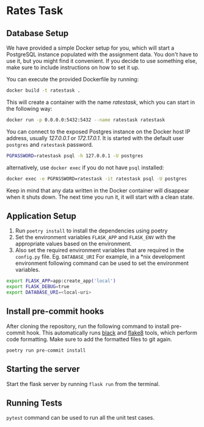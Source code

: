 # Rates Task

## Database Setup

We have provided a simple Docker setup for you, which will start a
PostgreSQL instance populated with the assignment data. You don't have
to use it, but you might find it convenient. If you decide to use
something else, make sure to include instructions on how to set it up.

You can execute the provided Dockerfile by running:

```bash
docker build -t ratestask .
```

This will create a container with the name _ratestask_, which you can
start in the following way:

```bash
docker run -p 0.0.0.0:5432:5432 --name ratestask ratestask
```

You can connect to the exposed Postgres instance on the Docker host IP address,
usually _127.0.0.1_ or _172.17.0.1_. It is started with the default user `postgres` and `ratestask` password.

```bash
PGPASSWORD=ratestask psql -h 127.0.0.1 -U postgres
```

alternatively, use `docker exec` if you do not have `psql` installed:

```bash
docker exec -e PGPASSWORD=ratestask -it ratestask psql -U postgres
```

Keep in mind that any data written in the Docker container will
disappear when it shuts down. The next time you run it, it will start
with a clean state.

## Application Setup

1. Run `poetry install` to install the dependencies using poetry
2. Set the environment variables `FLASK_APP` and `FLASK_ENV` with the appropriate values based on the environment.
3. Also set the required environment variables that are required in the `config.py` file. Eg. `DATABASE_URI`
   For example, in a \*nix development environment following command can be used to set the environment variables.

```bash
export FLASK_APP=app:create_app('local')
export FLASK_DEBUG=true
export DATABASE_URI=<local-uri>
```

## Install pre-commit hooks

After cloning the repository, run the following command to install pre-commit hook. This automatically runs
[black](https://pypi.org/project/black/) and [flake8](https://flake8.pycqa.org/en/latest/) tools, which
perform code formatting. Make sure to add the formatted files to git again.

```
poetry run pre-commit install
```

## Starting the server

Start the flask server by running `flask run` from the terminal.

## Running Tests

`pytest` command can be used to run all the unit test cases.
